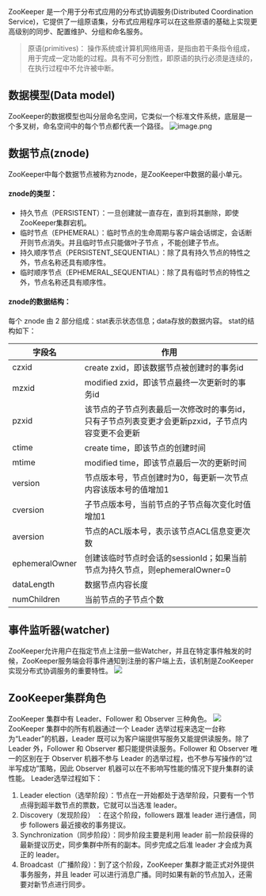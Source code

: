 ZooKeeper 是一个用于分布式应用的分布式协调服务(Distributed Coordination Service)，它提供了一组原语集，分布式应用程序可以在这些原语的基础上实现更高级别的同步、配置维护、分组和命名服务。
> 原语(primitives)： 操作系统或计算机网络用语，是指由若干条指令组成，用于完成一定功能的过程。具有不可分割性，即原语的执行必须是连续的，在执行过程中不允许被中断。

## 数据模型(Data model)
ZooKeeper的数据模型也叫分层命名空间，它类似一个标准文件系统，底层是一个多叉树，命名空间中的每个节点都代表一个路径。
![image.png](https://cdn.nlark.com/yuque/0/2023/png/35016921/1676014114042-95ad14c3-67c7-490a-8580-6d261116dc1a.png#averageHue=%23f4f4f4&clientId=u07093090-cc8d-4&from=paste&id=ua1aa1317&name=image.png&originHeight=253&originWidth=442&originalType=url&ratio=1.25&rotation=0&showTitle=false&size=32642&status=done&style=none&taskId=u09d21455-cd3c-43c5-9f8d-3f5a4110fac&title=)
## 数据节点(znode)
ZooKeeper中每个数据节点被称为znode，是ZooKeeper中数据的最小单元。
#### znode的类型：

- 持久节点（PERSISTENT）：一旦创建就一直存在，直到将其删除，即使ZooKeeper集群宕机。
- 临时节点（EPHEMERAL）：临时节点的生命周期与客户端会话绑定，会话断开则节点消失。并且临时节点只能做叶子节点 ，不能创建子节点。
- 持久顺序节点（PERSISTENT_SEQUENTIAL）：除了具有持久节点的特性之外，节点名称还具有顺序性。
- 临时顺序节点（EPHEMERAL_SEQUENTIAL）：除了具有临时节点的特性之外，节点名称还具有顺序性。
#### znode的数据结构：
每个 znode 由 2 部分组成：stat表示状态信息；data存放的数据内容。
stat的结构如下：

| 字段名 | 作用 |
| --- | --- |
| czxid | create zxid，即该数据节点被创建时的事务id |
| mzxid | modified zxid，即该节点最终一次更新时的事务id |
| pzxid | 该节点的子节点列表最后一次修改时的事务id，只有子节点列表变更才会更新pzxid，子节点内容变更不会更新 |
| ctime | create time，即该节点的创建时间 |
| mtime | modified time，即该节点最后一次的更新时间 |
| version | 节点版本号，节点创建时为0，每更新一次节点内容该版本号的值增加1 |
| cversion | 子节点版本号，当前节点的子节点每次变化时值增加1 |
| aversion | 节点的ACL版本号，表示该节点ACL信息变更次数 |
| ephemeralOwner | 创建该临时节点时会话的sessionId；如果当前节点为持久节点，则ephemeralOwner=0 |
| dataLength | 数据节点内容长度 |
| numChildren | 当前节点的子节点个数 |

## 事件监听器(watcher)
ZooKeeper允许用户在指定节点上注册一些Watcher，并且在特定事件触发的时候，ZooKeeper服务端会将事件通知到注册的客户端上去，该机制是ZooKeeper实现分布式协调服务的重要特性。
![](https://cdn.nlark.com/yuque/0/2023/png/35016921/1676016953879-797e0433-7235-49e2-aa22-f35d7b8b2b43.png#averageHue=%23fbfaf9&clientId=u07093090-cc8d-4&from=paste&id=u9f7c255f&originHeight=317&originWidth=1082&originalType=url&ratio=1.25&rotation=0&showTitle=false&status=done&style=none&taskId=u3dec6d1e-9bea-4bcc-bcf2-b7fd87eb695&title=)

## ZooKeeper集群角色
ZooKeeper 集群中有 Leader、Follower 和 Observer 三种角色。
![](https://cdn.nlark.com/yuque/0/2023/png/35016921/1676017554089-7ed8b6aa-fb40-4905-b363-9da84996af71.png#averageHue=%23f9f8f5&clientId=u07093090-cc8d-4&from=paste&id=u82517c07&originHeight=290&originWidth=700&originalType=url&ratio=1.25&rotation=0&showTitle=false&status=done&style=none&taskId=u8a517eb7-a033-4d81-80d4-b65946add9a&title=)
ZooKeeper 集群中的所有机器通过一个 Leader 选举过程来选定一台称为“Leader”的机器，Leader 既可以为客户端提供写服务又能提供读服务。除了 Leader 外，Follower 和 Observer 都只能提供读服务。Follower 和 Observer 唯一的区别在于 Observer 机器不参与 Leader 的选举过程，也不参与写操作的“过半写成功”策略，因此 Observer 机器可以在不影响写性能的情况下提升集群的读性能。
Leader选举过程如下：

1. Leader election（选举阶段）：节点在一开始都处于选举阶段，只要有一个节点得到超半数节点的票数，它就可以当选准 leader。
2. Discovery（发现阶段） ：在这个阶段，followers 跟准 leader 进行通信，同步 followers 最近接收的事务提议。
3. Synchronization（同步阶段）：同步阶段主要是利用 leader 前一阶段获得的最新提议历史，同步集群中所有的副本。同步完成之后准 leader 才会成为真正的 leader。
4. Broadcast（广播阶段）：到了这个阶段，ZooKeeper 集群才能正式对外提供事务服务，并且 leader 可以进行消息广播。同时如果有新的节点加入，还需要对新节点进行同步。

